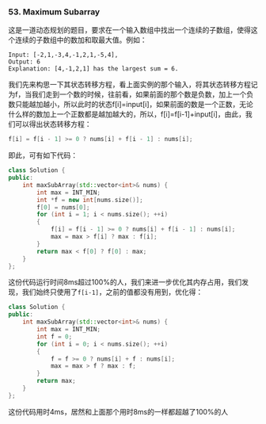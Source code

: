 ### 53. Maximum Subarray

这是一道动态规划的题目，要求在一个输入数组中找出一个连续的子数组，使得这个连续的子数组中的数加和取最大值。例如：

```
Input: [-2,1,-3,4,-1,2,1,-5,4],
Output: 6
Explanation: [4,-1,2,1] has the largest sum = 6.
```

我们先来构思一下其状态转移方程，看上面实例的那个输入，将其状态转移方程记为f，当我们走到一个数的时候，往前看，如果前面的那个数是负数，加上一个负数只能越加越小，所以此时的状态f[i]=input[i]，如果前面的数是一个正数，无论什么样的数加上一个正数都是越加越大的，所以，f[i]=f[i-1]+input[i]，由此，我们可以得出状态转移方程：

```c++
f[i] = f[i - 1] >= 0 ? nums[i] + f[i - 1] : nums[i];
```

即此，可有如下代码：

```c++
class Solution {
public:
    int maxSubArray(std::vector<int>& nums) {
        int max = INT_MIN;
        int *f = new int[nums.size()];
        f[0] = nums[0];
        for (int i = 1; i < nums.size(); ++i)
        {
            f[i] = f[i - 1] >= 0 ? nums[i] + f[i - 1] : nums[i];
            max = max > f[i] ? max : f[i];
        }
        return max < f[0] ? f[0] : max;
    }
};
```

这份代码运行时间8ms超过100%的人，我们来进一步优化其内存占用，我们发现，我们始终只使用了`f[i-1]`，之前的值都没有用到，优化得：

```c++
class Solution {
public:
    int maxSubArray(std::vector<int>& nums) {
        int max = INT_MIN;
        int f = 0;
        for (int i = 0; i < nums.size(); ++i)
        {
            f = f >= 0 ? nums[i] + f : nums[i];
            max = max > f ? max : f;
        }
        return max;
    }
};
```

这份代码用时4ms，居然和上面那个用时8ms的一样都超越了100%的人